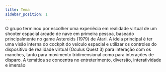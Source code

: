 ```yaml
---
title: Tema
sidebar_position: 1
---
```


O grupo terminou por escolher uma experiêcia em realidade virtual de um shooter espacial arcade de nave em primeira pessoa, baseado principalmente no game Asteroids (1979) de Atari. A ideia principal é ter uma visão interna do cockpit do veículo espacial e utilizar os controles do dispositivo de realidade virtual (Oculus Quest 3) para interação com os manches, tanto para movimento tridimensional como para interações de disparo. A temática se concentra no entreterimento, diversão, interatividade e imersão
